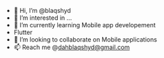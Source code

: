 - 👋 Hi, I’m @blaqshyd
- 👀 I’m interested in ...
- 🌱 I’m currently learning Mobile app developement
- Flutter
- 💞️ I’m looking to collaborate on Mobile applications
- 📫 Reach me @dahblaqshyd@gmail.com

